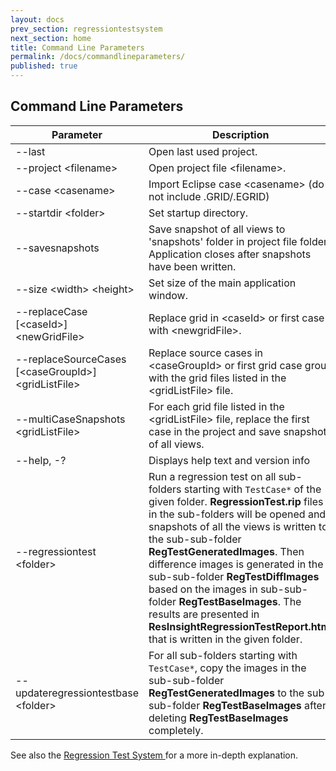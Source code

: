 ```yaml
---
layout: docs
prev_section: regressiontestsystem
next_section: home
title: Command Line Parameters
permalink: /docs/commandlineparameters/
published: true
---
```


## Command Line Parameters #

| Parameter | Description |
|-----------|-------------|
| --last                   | Open last used project. |
| --project &lt;filename&gt;     | Open project file &lt;filename&gt;. |
| --case &lt;casename&gt;        | Import Eclipse case &lt;casename&gt; (do not include .GRID/.EGRID) |
| --startdir &lt;folder&gt;      | Set startup directory. |
| --savesnapshots          | Save snapshot of all views to 'snapshots' folder in project file folder. Application closes after snapshots have been written. |
| --size &lt;width&gt; &lt;height&gt;  | Set size of the main application window. |
| --replaceCase [&lt;caseId&gt;] &lt;newGridFile&gt;  | Replace grid in &lt;caseId&gt; or first case with &lt;newgridFile&gt;. |
| --replaceSourceCases [&lt;caseGroupId&gt;] &lt;gridListFile&gt; | Replace source cases in &lt;caseGroupId&gt; or first grid case group with the grid files listed in the &lt;gridListFile&gt; file. |
| --multiCaseSnapshots &lt;gridListFile&gt; | For each grid file listed in the &lt;gridListFile&gt; file, replace the first case in the project and save snapshot of all views. |
| --help, -?               | Displays help text and version info |
| --regressiontest &lt;folder&gt; | Run a regression test on all sub-folders starting with `TestCase*` of the given folder. **RegressionTest.rip** files in the sub-folders will be opened and snapshots of all the views is written to the sub-sub-folder **RegTestGeneratedImages**. Then difference images is generated in the sub-sub-folder **RegTestDiffImages** based on the images in sub-sub-folder **RegTestBaseImages**. The results are presented in **ResInsightRegressionTestReport.html** that is written in the given folder. |
| --updateregressiontestbase &lt;folder&gt; | For all sub-folders starting with `TestCase*`, copy the images in the sub-sub-folder **RegTestGeneratedImages** to the sub-sub-folder **RegTestBaseImages** after deleting **RegTestBaseImages** completely. |

See also the [Regression Test System ](RegressionTestSystem.md) for a more in-depth explanation.